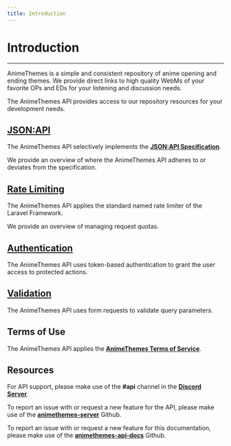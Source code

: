 ```yaml
---
title: Introduction
---
```


# Introduction

---

AnimeThemes is a simple and consistent repository of anime opening and ending themes. We provide direct links to high quality WebMs of your favorite OPs and EDs for your listening and discussion needs.

The AnimeThemes API provides access to our repository resources for your development needs.

## [JSON:API](/jsonapi/)

The AnimeThemes API selectively implements the [**JSON:API Specification**](https://jsonapi.org/format/).

We provide an overview of where the AnimeThemes API adheres to or deviates from the specification.

## [Rate Limiting](/ratelimiting/)

The AnimeThemes API applies the standard named rate limiter of the Laravel Framework.

We provide an overview of managing request quotas.

## [Authentication](/authentication/)

The AnimeThemes API uses token-based authentication to grant the user access to protected actions.

## [Validation](/validation/)

The AnimeThemes API uses form requests to validate query parameters.

## Terms of Use

The AnimeThemes API applies the [**AnimeThemes Terms of Service**](https://app.animethemes.moe/terms-of-service).

## Resources

For API support, please make use of the **#api** channel in the [**Discord Server**](https://discordapp.com/invite/m9zbVyQ).

To report an issue with or request a new feature for the API, please make use of the [**animethemes-server**](https://github.com/AnimeThemes/animethemes-server) Github.

To report an issue with or request a new feature for this documentation, please make use of the [**animethemes-api-docs**](https://github.com/AnimeThemes/animethemes-api-docs) Github.